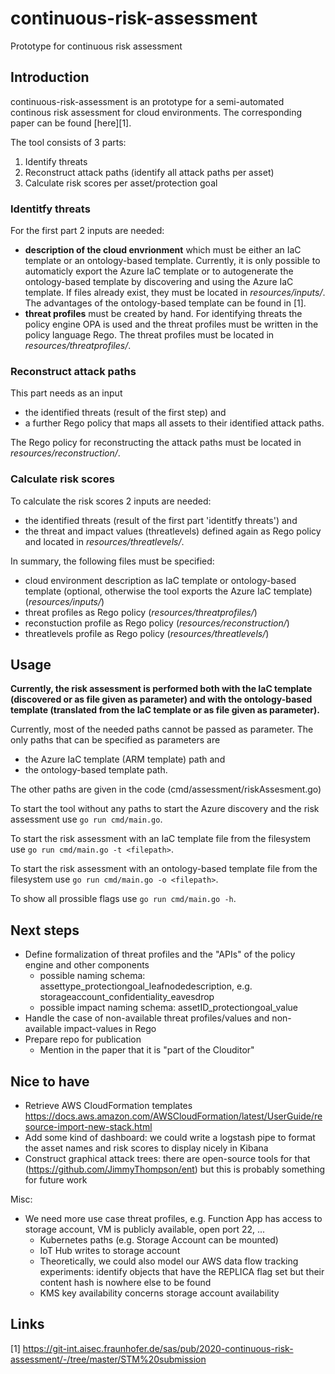 # continuous-risk-assessment
Prototype for continuous risk assessment

## Introduction
continuous-risk-assessment is an prototype for a semi-automated continous risk assessment for cloud environments. The corresponding paper can be found [here][1].

The tool consists of 3 parts:
1. Identify threats
2. Reconstruct attack paths (identify all attack paths per asset)
3. Calculate risk scores per asset/protection goal

### Identitfy threats

For the first part 2 inputs are needed:
- **description of the cloud envrionment** which must be either an IaC template or an ontology-based template. Currently, it is only possible to automaticly export the Azure IaC template or to autogenerate the ontology-based template by discovering and using the Azure IaC template. If files already exist, they must be located in *resources/inputs/*. The advantages of the ontology-based template can be found in [1].
- **threat profiles** must be created by hand. For identifying threats the policy engine OPA is used and the threat profiles must be written in the policy language Rego. The threat profiles must be located in *resources/threatprofiles/*.

### Reconstruct attack paths
This part needs as an input
- the identified threats (result of the first step) and
- a further Rego policy that maps all assets to their identified attack paths.

The Rego policy for reconstructing the attack paths must be located in *resources/reconstruction/*.

### Calculate risk scores
To calculate the risk scores 2 inputs are needed:
- the identified threats (result of the first part 'identitfy threats') and
- the threat and impact values (threatlevels) defined again as Rego policy and located in *resources/threatlevels/*.

In summary, the following files must be specified:
- cloud environment description as IaC template or ontology-based template (optional, otherwise the tool exports the Azure IaC template) (*resources/inputs/*)
- threat profiles as Rego policy (*resources/threatprofiles/*)
- reconstuction profile as Rego policy (*resources/reconstruction/*)
- threatlevels profile as Rego policy (*resources/threatlevels/*)


## Usage
**Currently, the risk assessment is performed both with the IaC template (discovered or as file given as parameter) and with the ontology-based template (translated from the IaC template or as file given as parameter).**

Currently, most of the needed paths cannot be passed as parameter. The only paths that can be specified as parameters are
- the Azure IaC template (ARM template) path and
- the ontology-based template path.

The other paths are given in the code (cmd/assessment/riskAssesment.go)

To start the tool without any paths to start the Azure discovery and the risk assessment use `go run cmd/main.go`.

To start the risk assessment with an IaC template file from the filesystem use `go run cmd/main.go -t <filepath>`.

To start the risk assessment with an ontology-based template file from the filesystem use `go run cmd/main.go -o <filepath>`.

To show all prossible flags use `go run cmd/main.go -h`.

## Next steps
- Define formalization of threat profiles and the "APIs" of the policy engine and other components
  - possible naming schema: assettype_protectiongoal_leafnodedescription, e.g. storageaccount_confidentiality_eavesdrop
  - possible impact naming schema: assetID_protectiongoal_value
- Handle the case of non-available threat profiles/values and non-available impact-values in Rego
- Prepare repo for publication
  - Mention in the paper that it is "part of the Clouditor"

## Nice to have
- Retrieve AWS CloudFormation templates https://docs.aws.amazon.com/AWSCloudFormation/latest/UserGuide/resource-import-new-stack.html
- Add some kind of dashboard: we could write a logstash pipe to format the asset names and risk scores to display nicely in Kibana
- Construct graphical attack trees: there are open-source tools for that (https://github.com/JimmyThompson/ent) but this is probably something for future work

Misc:
- We need more use case threat profiles, e.g. Function App has access to storage account, VM is publicly available, open port 22, ...
  - Kubernetes paths (e.g. Storage Account can be mounted)
  - IoT Hub writes to storage account
  - Theoretically, we could also model our AWS data flow tracking experiments: identify objects that have the REPLICA flag set but their content hash is nowhere else to be found
  - KMS key availability concerns storage account availability


## Links
[1] https://git-int.aisec.fraunhofer.de/sas/pub/2020-continuous-risk-assessment/-/tree/master/STM%20submission
